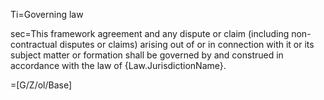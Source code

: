 Ti=Governing law

sec=This framework agreement and any dispute or claim (including non-contractual disputes or claims) arising out of or in connection with it or its subject matter or formation shall be governed by and construed in accordance with the law of {Law.JurisdictionName}.

=[G/Z/ol/Base]


